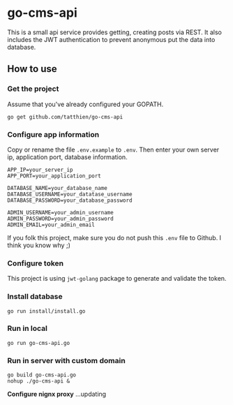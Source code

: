 # go-cms-api

This is a small api service provides getting, creating posts via REST. It also includes the JWT authentication to prevent anonymous put the data into database.

## How to use

### Get the project 

Assume that you've already configured your GOPATH.

```
go get github.com/tatthien/go-cms-api
```


### Configure app information
Copy or rename the file `.env.example` to `.env`. Then enter your own server ip, application port, database information.

```
APP_IP=your_server_ip
APP_PORT=your_application_port

DATABASE_NAME=your_database_name
DATABASE_USERNAME=your_datatase_username
DATABASE_PASSWORD=your_database_password

ADMIN_USERNAME=your_admin_username
ADMIN_PASSWORD=your_admin_password
ADMIN_EMAIL=your_admin_email
```

If you folk this project, make sure you do not push this `.env` file to Github. I think you know why ;)

### Configure token

This project is using `jwt-golang` package to generate and validate the token.

### Install database

```
go run install/install.go
```

### Run in local

```
go run go-cms-api.go
```

### Run in server with custom domain

```
go build go-cms-api.go
nohup ./go-cms-api &
```

**Configure nignx proxy**
...updating
